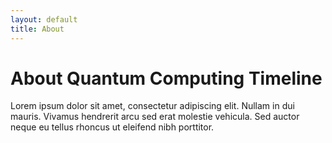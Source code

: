```yaml
---
layout: default
title: About
---
```


# About Quantum Computing Timeline

Lorem ipsum dolor sit amet, consectetur adipiscing elit. Nullam in dui mauris. Vivamus hendrerit arcu sed erat molestie vehicula. Sed auctor neque eu tellus rhoncus ut eleifend nibh porttitor.
